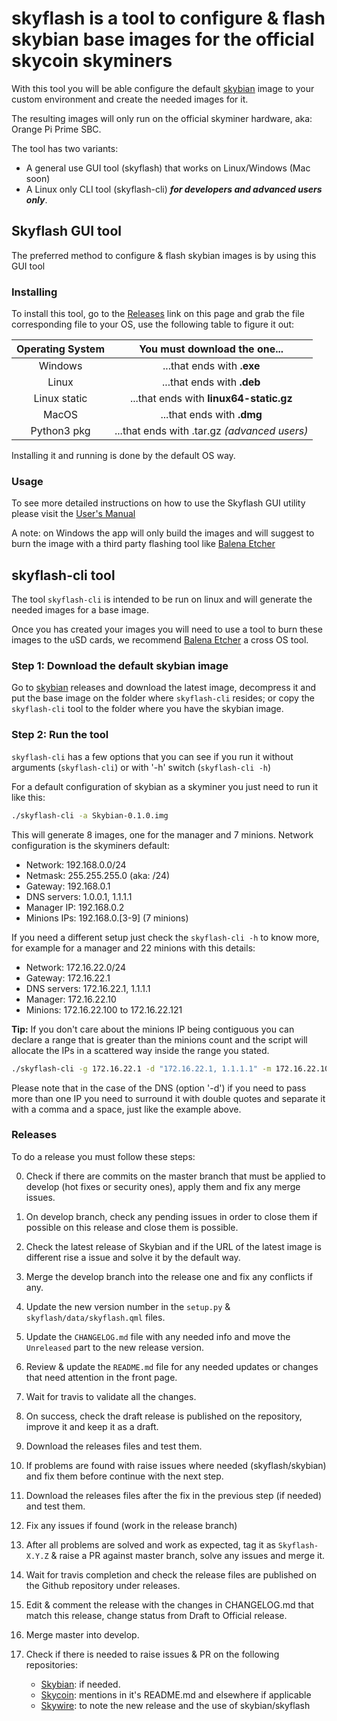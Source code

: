 # skyflash is a tool to configure & flash skybian base images for the official skycoin skyminers

With this tool you will be able configure the default [skybian](https://github.com/simelo/skybian) image to your custom environment and create the needed images for it.

The resulting images will only run on the official skyminer hardware, aka: Orange Pi Prime SBC.

The tool has two variants:

* A general use GUI tool (skyflash) that works on Linux/Windows (Mac soon)
* A Linux only CLI tool (skyflash-cli) **_for developers and advanced users only_**.

## Skyflash GUI tool

The preferred method to configure & flash skybian images is by using this GUI tool

### Installing

To install this tool, go to the [Releases](https://github.com/skycoin/skyflash/releases) link on this page and grab the file corresponding file to your OS, use the following table to figure it out:

| Operating System | You must download the one... |
|:----------------:|:--------------------------------:|
| Windows | ...that ends with **.exe** |
| Linux | ...that ends with **.deb** |
| Linux static | ...that ends with **linux64-static.gz** |
| MacOS | ...that ends with **.dmg** |
| Python3 pkg | ...that ends with .tar.gz  _(advanced users)_| 

Installing it and running is done by the default OS way.

### Usage

To see more detailed instructions on how to use the Skyflash GUI utility please visit the [User's Manual](USER_MANUAL.md)

A note: on Windows the app will only build the images and will suggest to burn the image with a third party flashing tool like [Balena Etcher](https://www.balena.io/etcher/)

## skyflash-cli tool

The tool `skyflash-cli` is intended to be run on linux and will generate the needed images for a base image.

Once you has created your images you will need to use a tool to burn these images to the uSD cards, we recommend [Balena Etcher](https://www.balena.io/etcher/) a cross OS tool.

### Step 1: Download the default skybian image

Go to [skybian](https://github.com/skycoin/skybian) releases and download the latest image, decompress it and put the base image on the folder where `skyflash-cli` resides; or copy the `skyflash-cli` tool to the folder where you have the skybian image.

### Step 2: Run the tool

`skyflash-cli` has a few options that you can see if you run it without arguments (`skyflash-cli`) or with '-h' switch (`skyflash-cli -h`)

For a default configuration of skybian as a skyminer you just need to run it like this:

```sh
./skyflash-cli -a Skybian-0.1.0.img
```

This will generate 8 images, one for the manager and 7 minions. Network configuration is the skyminers default:

* Network: 192.168.0.0/24
* Netmask: 255.255.255.0 (aka: /24)
* Gateway: 192.168.0.1
* DNS servers: 1.0.0.1, 1.1.1.1
* Manager IP: 192.168.0.2
* Minions IPs: 192.168.0.[3-9] (7 minions)

If you need a different setup just check the `skyflash-cli -h` to know more, for example for a manager and 22 minions with this details:

* Network: 172.16.22.0/24
* Gateway: 172.16.22.1
* DNS servers: 172.16.22.1, 1.1.1.1
* Manager: 172.16.22.10
* Minions: 172.16.22.100 to 172.16.22.121

**Tip:** If you don't care about the minions IP being contiguous you can declare a range that is greater than the minions count and the script will allocate the IPs in a scattered way inside the range you stated.

```sh
./skyflash-cli -g 172.16.22.1 -d "172.16.22.1, 1.1.1.1" -m 172.16.22.10 -n 100-121 -i Skybian-0.1.0.img
```

Please note that in the case of the DNS (option '-d') if you need to pass more than one IP you need to surround it with double quotes and separate it with a comma and a space, just like the example above.

### Releases

To do a release you must follow these steps:

0. Check if there are commits on the master branch that must be applied to develop (hot fixes or security ones), apply them and fix any merge issues.
0. On develop branch, check any pending issues in order to close them if possible on this release and close them is possible.
0. Check the latest release of Skybian and if the URL of the latest image is different rise a issue and solve it by the default way.
0. Merge the develop branch into the release one and fix any conflicts if any.
0. Update the new version number in the `setup.py` & `skyflash/data/skyflash.qml` files.
0. Update the `CHANGELOG.md` file with any needed info and move the `Unreleased` part to the new release version.
0. Review & update the `README.md` file for any needed updates or changes that need attention in the front page.
0. Wait for travis to validate all the changes.
0. On success, check the draft release is published on the repository, improve it and keep it as a draft.
0. Download the releases files and test them.
0. If problems are found with raise issues where needed (skyflash/skybian) and fix them before continue with the next step.
0. Download the releases files after the fix in the previous step (if needed) and test them.
0. Fix any issues if found (work in the release branch)
0. After all problems are solved and work as expected, tag it as `Skyflash-X.Y.Z` & raise a PR against master branch, solve any issues and merge it.
0. Wait for travis completion and check the release files are published on the Github repository under releases.
0. Edit & comment the release with the changes in CHANGELOG.md that match this release, change status from Draft to Official release.
0. Merge master into develop.
0. Check if there is needed to raise issues & PR on the following repositories:

    * [Skybian](https://github.com/skycoin/skybian): if needed.
    * [Skycoin](https://github.com/skycoin/skycoin): mentions in it's README.md and elsewhere if applicable
    * [Skywire](https://github.com/skycoin/skywire): to note the new release and the use of skybian/skyflash